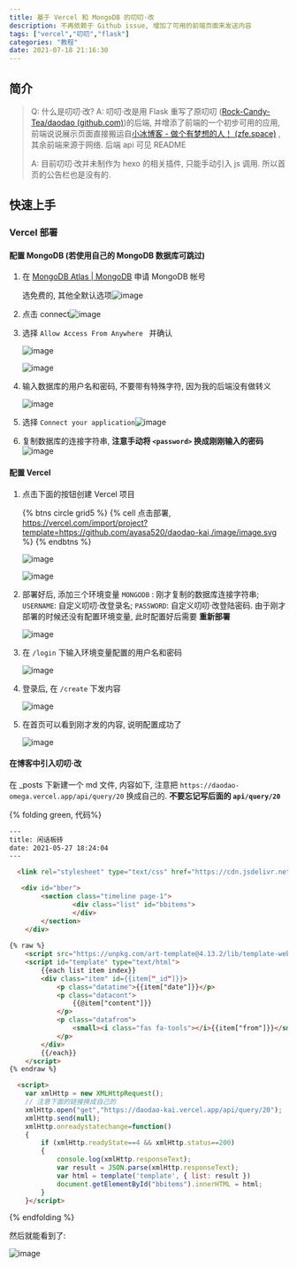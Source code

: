 ```yaml
---
title: 基于 Vercel 和 MongoDB 的叨叨·改
description: 不再依赖于 Github issue, 增加了可用的前端页面来发送内容
tags: ["vercel","叨叨","flask"]
categories: "教程"
date: 2021-07-18 21:16:30
---
```

## 简介

>Q: 什么是叨叨·改?
>A: 叨叨·改是用 Flask 重写了原叨叨 ([Rock-Candy-Tea/daodao (github.com)](https://github.com/Rock-Candy-Tea/daodao))的后端, 并增添了前端的一个初步可用的应用, 前端说说展示页面直接搬运自[小冰博客 - 做个有梦想的人！ (zfe.space)](https://zfe.space/) , 其余前端来源于网络. 后端 api 可见 README
>
>A: 目前叨叨·改并未制作为 hexo 的相关插件, 只能手动引入 js 调用. 所以首页的公告栏也是没有的.

## 快速上手

### Vercel 部署

#### 配置 MongoDB (若使用自己的 MongoDB 数据库可跳过)

1. 在 [MongoDB Atlas | MongoDB](https://www.mongodb.com/cloud/atlas/register) 申请 MongoDB 帐号

   选免费的, 其他全默认选项![image](https://cdn.jsdelivr.net/gh/ayasa520/img@main/7f02ecd79beb8edbf548f18e1c1b0896.png)

1. 点击 connect![image](https://cdn.jsdelivr.net/gh/ayasa520/img@main/bfbc7980d4f8f6f80fd15f8a51d65100.png)

1. 选择 `Allow Access From Anywhere ` 并确认

   ![image](https://cdn.jsdelivr.net/gh/ayasa520/img@main/ed561893c173a331c2e2b43fec082179.png)

   ![image](https://cdn.jsdelivr.net/gh/ayasa520/img@main/57ab88e29758199532e92a1a2e666d51.png)

1. 输入数据库的用户名和密码, 不要带有特殊字符, 因为我的后端没有做转义

   ![image](https://cdn.jsdelivr.net/gh/ayasa520/img@main/ab4e876949ec84be0dac7474991bb782.png) 

1. 选择 `Connect your application`![image](https://cdn.jsdelivr.net/gh/ayasa520/img@main/a87a877734d4a5d99b9c34cff06ed9c6.png)

6. 复制数据库的连接字符串, **注意手动将 `<password>` 换成刚刚输入的密码**![image](https://cdn.jsdelivr.net/gh/ayasa520/img@main/6389c289443f4af0fdc00ab64fb2e4d9.png)

#### 配置 Vercel

1. 点击下面的按钮创建 Vercel 项目

   {% btns circle grid5 %}
   {% cell 点击部署, https://vercel.com/import/project?template=https://github.com/ayasa520/daodao-kai,/image/image.svg %}
   {% endbtns %}

   ![image](https://cdn.jsdelivr.net/gh/ayasa520/img@main/079a98929983abc78d1f3089e0dfd47a.png)

   ![image](https://cdn.jsdelivr.net/gh/ayasa520/img@main/c1d708feeacb44a67069694dd8ea022e.png)

1. 部署好后, 添加三个环境变量 `MONGODB` : 刚才复制的数据库连接字符串; `USERNAME`: 自定义叨叨·改登录名; `PASSWORD`: 自定义叨叨·改登陆密码. 由于刚才部署的时候还没有配置环境变量, 此时配置好后需要 **重新部署**

   ![image](https://cdn.jsdelivr.net/gh/ayasa520/img@main/cd0db9b6fda534a1e2c351098271b46a.png)



3. 在 `/login` 下输入环境变量配置的用户名和密码

   ![image](https://cdn.jsdelivr.net/gh/ayasa520/img@main/f2c1782589a35e72194ef3f625a8e45c.png)

3. 登录后, 在 `/create` 下发内容

   ![image](https://cdn.jsdelivr.net/gh/ayasa520/img@main/8ee4167234f1311369485baaa567b35c.png)

3. 在首页可以看到刚才发的内容, 说明配置成功了

   ![image](https://cdn.jsdelivr.net/gh/ayasa520/img@main/39f898cf2ed551f5ca6f8c621a0dd738.png)

#### 在博客中引入叨叨·改

在 _posts 下新建一个 md 文件, 内容如下, 注意把 `https://daodao-omega.vercel.app/api/query/20` 换成自己的. **不要忘记写后面的 `api/query/20`** 

{% folding green, 代码%}
```html
---
title: 闲话板砖
date: 2021-05-27 18:24:04
---

  <link rel="stylesheet" type="text/css" href="https://cdn.jsdelivr.net/gh/ayasa520/daodao-kai@main/static/css/index.css" />

   <div id="bber">
        <section class="timeline page-1">
                <div class="list" id="bbitems">
                </div>
        </section>
    </div>
    
{% raw %}
    <script src="https://unpkg.com/art-template@4.13.2/lib/template-web.js"></script>
    <script id="template" type="text/html">
        {{each list item index}}
        <div class="item" id={{item["_id"]}}>
            <p class="datatime">{{item["date"]}}</p>
            <p class="datacont">
                {{@item["content"]}}
            </p>
            <p class="datafrom">
                <small><i class="fas fa-tools"></i>{{item["from"]}}</small>
            </p>
        </div>
        {{/each}}
    </script>
{% endraw %}

  <script>
    var xmlHttp = new XMLHttpRequest();
    // 注意下面的链接换成自己的
    xmlHttp.open("get","https://daodao-kai.vercel.app/api/query/20");
    xmlHttp.send(null);
    xmlHttp.onreadystatechange=function()
    {
        if (xmlHttp.readyState==4 && xmlHttp.status==200)
        {
            console.log(xmlHttp.responseText);
            var result = JSON.parse(xmlHttp.responseText);
            var html = template('template', { list: result })
            document.getElementById("bbitems").innerHTML = html;
        }
    }</script>
```
{% endfolding %}

然后就能看到了:

![image](https://cdn.jsdelivr.net/gh/ayasa520/img@main/f3d51a5a94b4e167afb84e1c63c43f5d.png)